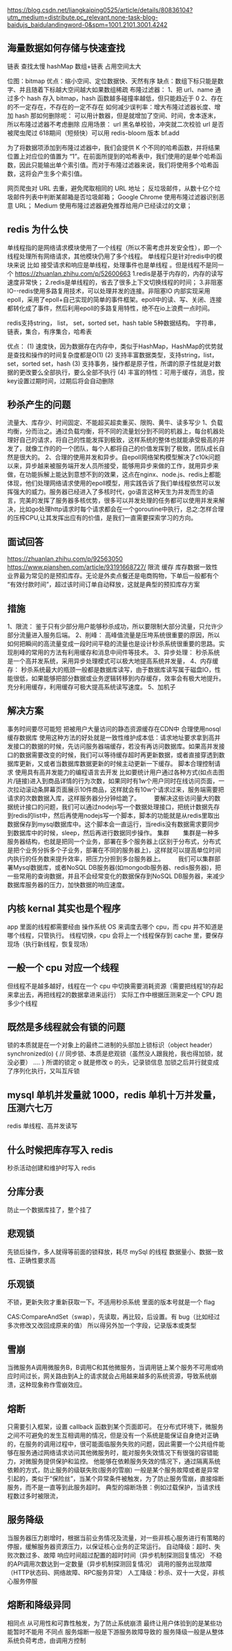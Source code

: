 https://blog.csdn.net/liangkaiping0525/article/details/80836104?utm_medium=distribute.pc_relevant.none-task-blog-baidujs_baidulandingword-0&spm=1001.2101.3001.4242

## 海量数据如何存储与快速查找
链表 查找太慢
hashMap 数组+链表  占用空间太大

位图：bitmap
优点：缩小空间、定位数据快、天然有序
缺点：数组下标只能是数字、并且随着下标越大空间越大如果数组稀疏
布隆过滤器：
1、把 url、name 通过多个 hash 存入 bitmap，hash 函数越多碰撞率越低，但只能趋近于 0
2、存在的不一定存在，不存在的一定不存在
如何减少误判率：增大布隆过滤器长度、增加 hash
那如何删除呢：
可以用计数器，但是就增加了空间、时间，舍本逐末，所以布隆过滤器不考虑删除
应用场景：
url 黑名单校验，冲突就二次校验
url 是否被爬虫爬过
618期间（短频快）可以用 redis-bloom 版本 bf.add

为了将数据项添加到布隆过滤器中，我们会提供 K 个不同的哈希函数，并将结果位置上对应位的值置为 “1”。在前面所提到的哈希表中，我们使用的是单个哈希函数，因此只能输出单个索引值。而对于布隆过滤器来说，我们将使用多个哈希函数，这将会产生多个索引值。

网页爬虫对 URL 去重，避免爬取相同的 URL 地址；
反垃圾邮件，从数十亿个垃圾邮件列表中判断某邮箱是否垃圾邮箱；
Google Chrome 使用布隆过滤器识别恶意 URL；
Medium 使用布隆过滤器避免推荐给用户已经读过的文章；

## redis 为什么快
单线程指的是网络请求模块使用了一个线程（所以不需考虑并发安全性），即一个线程处理所有网络请求，其他模块仍用了多个线程。
单线程只是针对redis中的模块来说 比如 接受请求和响应是单线程，处理事件也是单线程 。但是线程不是同一个
https://zhuanlan.zhihu.com/p/52600663
1.redis是基于内存的，内存的读写速度非常快；
2.redis是单线程的，省去了很多上下文切换线程的时间；
3.非阻塞IO--redis使用多路复用技术，可以处理并发的连接。非阻塞IO 内部实现采用epoll，采用了epoll+自己实现的简单的事件框架。epoll中的读、写、关闭、连接都转化成了事件，然后利用epoll的多路复用特性，绝不在io上浪费一点时间。

redis支持string， list， set，sorted set，hash table 5种数据结构。
字符串，链表，集合，有序集合，哈希表

优点：
(1) 速度快，因为数据存在内存中，类似于HashMap，HashMap的优势就是查找和操作的时间复杂度都是O(1)
(2) 支持丰富数据类型，支持string，list，set，sorted set，hash
(3) 支持事务，操作都是原子性，所谓的原子性就是对数据的更改要么全部执行，要么全部不执行
(4) 丰富的特性：可用于缓存，消息，按key设置过期时间，过期后将会自动删除

## 秒杀产生的问题
流量大、库存少、时间固定、不能超买超卖重买、限购、黄牛、读多写少
1、负载均衡，分而治之。通过负载均衡，将不同的流量划分到不同的机器上，每台机器处理好自己的请求，将自己的性能发挥到极致，这样系统的整体也就能承受极高的并发了，就像工作的的一个团队，每个人都将自己的价值发挥到了极致，团队成长自然是很大的。
2、合理的使用并发和异步。自epoll网络架构模型解决了c10k问题以来，异步越来被服务端开发人员所接受，能够用异步来做的工作，就用异步来做，在功能拆解上能达到意想不到的效果，这点在nginx、node.js、redis上都能体现，他们处理网络请求使用的epoll模型，用实践告诉了我们单线程依然可以发挥强大的威力。服务器已经进入了多核时代，go语言这种天生为并发而生的语言，完美的发挥了服务器多核优势，很多可以并发处理的任务都可以使用并发来解决，比如go处理http请求时每个请求都会在一个goroutine中执行，总之:怎样合理的压榨CPU,让其发挥出应有的价值，是我们一直需要探索学习的方向。

## 面试回答
https://zhuanlan.zhihu.com/p/92563050
https://www.pianshen.com/article/93191668727/
限流
缓存
库存数据一致性
    业界最为常见的是预扣库存。无论是外卖点餐还是电商购物，下单后一般都有个 “有效付款时间”，超过该时间订单自动释放，这就是典型的预扣库存方案

## 措施
1、限流：
    鉴于只有少部分用户能够秒杀成功，所以要限制大部分流量，只允许少部分流量进入服务后端。
2、削峰：
    高峰值流量是压垮系统很重要的原因，所以如何把瞬间的高流量变成一段时间平稳的流量也是设计秒杀系统很重要的思路。实现削峰的常用的方法有利用缓存和消息中间件等技术。
3、异步处理：
    秒杀系统是一个高并发系统，采用异步处理模式可以极大地提高系统并发量，
4、内存缓存：
    秒杀系统最大的瓶颈一般都是数据库读写，由于数据库读写属于磁盘IO，性能很低，如果能够把部分数据或业务逻辑转移到内存缓存，效率会有极大地提升。充分利用缓存，利用缓存可极大提高系统读写速度。
5、加机子

## 解决方案
事务时间要尽可能短
把被用户大量访问的静态资源缓存在CDN中
合理使用nosql缓存数据库
      使用这种方法的好处就是一致性维护成本低：请求地址要求拿到高并发接口的数据的时候，先访问服务器端缓存，若没有再访问数据库。如果高并发接口的数据需要改变的时候，我们可以等待缓存超时再更新数据，或者直接穿透到数据库更新，又或者当数据库数据更新的时候主动更新一下缓存。
脚本合理控制请求
使用具有高并发能力的编程语言去开发
      比如要统计用户通过各种方式(如点击图片/链接)进入到商品详情的行为次数，如果同时有1w个用户同时在线访问页面，一次拉动滚动条屏幕页面展示10件商品，这样就会有10w个请求过来，服务端需要把请求的次数数据入库，这样服务器分分钟给跪了。
        要解决这些访问量大的数据统计接口的问题，我们可以通过nodejs写一个数据处理接口，把统计数据先存到redis的list中，然后再使用nodejs写一个脚本，脚本的功能就是从redis里取出数据保存到mysql数据库中。这个脚本会一直运行，当redis没有数据需求要同步到数据库中的时候，sleep，然后再进行数据同步操作。
集群
  集群是一种多服务器结构，也就是把同一个业务，部署在多个服务器上(区别于分布式，分布式是把个业务分拆多个子业务，部署在不同的服务器上)，这样就可以提高单位时间内执行的任务数来提升效率，把压力分担到多台服务器上。
  我们可以集群部署Mysql数据库，或者NoSQL DB服务器(如mongodb服务器、redis服务器)，把一些常用的查询数据，并且不会经常变化的数据保存到NoSQL DB服务器，来减少数据库服务器的压力，加快数据的响应速度。





## 内核 kernal 其实也是个程序
app 里面的线程都需要经由 操作系统 OS 来调度去哪个 cpu，而 cpu 并不知道是哪个线程，只管执行。
线程切换，cpu 会将上一个线程保存到 cache 里，要保存现场（执行新线程，恢复现场）

## 一般一个 cpu 对应一个线程
但线程不是越多越好，线程在一个 cpu 中切换需要消耗资源（需要把线程1的存起来拿出去，再把线程2的数据拿进来运行）
实际工作中根据压测来定一个 CPU 跑多少个线程

## 既然是多线程就会有锁的问题
锁的本质就是在一个对象上的最终二进制的头部加上锁标识（object header）
synchronized(o) { // 同步锁、本质是悲观锁（虽然没人跟我抢，我也得加锁，就没必要）
  ....
}
所谓的锁定 o 就是修改 o 的头，记录锁信息
加锁之后并行就变成了序列化执行，又叫互斥锁

## mysql 单机并发量就 1000，redis 单机十万并发量，压测六七万
redis 单线程、高并发读写

## 什么时候把库存写入 redis
秒杀活动创建和维护时写入 redis

## 分库分表
防止一个数据库挂了，整个挂了

## 悲观锁
先锁后操作，多人就得等前面的锁释放，耗尽 mySql 的线程
数据量小、数据一致性、正确性要求高

## 乐观锁
不锁，更新失败才重新获取一下。不适用秒杀系统
里面的版本号就是一个 flag

CAS:CompareAndSet（swap），先读取，再比较，后设置。有 bug（比如经过多次修改又改回成原来的值） 所以得另外加一个字段，记录版本或类型


## 雪崩
当微服务A调用微服务B，B调用C和其他微服务，当调用链上某个服务不可用或响应时间过长，网关路由到A上的请求就会占用越来越多的系统资源，导致系统崩溃，这种现象称作雪崩效应。

## 熔断
只需要引入框架，设置 callback 函数到某个页面即可。
在分布式环境下，微服务之间不可避免的发生互相调用的情况，但是没有一个系统是能保证自身绝对正确的，在服务的调用过程中，很可能面临服务失败的问题，因此需要一个公共组件能够在服务通过网络请求访问其他微服务时，能对服务失效情况下有很强的容错能力，对微服务提供保护和监控。
他能够在依赖服务失效的情况下，通过隔离系统依赖的方式，防止服务的级联失败(服务的雪崩)
一般是某个服务故障或者是异常引起的，类似于“保险丝”，当某个异常条件被触发，为了防止服务雪崩，直接熔断服务，而不是一直等到此服务超时。
典型的熔断场景：例如过载保护，当请求线程数过多时被限流，


## 服务降级
当服务器压力剧增时，根据当前业务情况及流量，对一些非核心服务进行有策略的停服，缓解服务器资源压力，以保证核心业务的正常运行。
自动降级：超时、失败次数过多、故障
响应时间超过配置的超时时间（异步机制探测回复情况）
不稳的API调用次数达到一定数量（异步机制探测回复情况）
调用的服务出现故障（HTTP状态码、网络故障、RPC服务异常）
人工降级：秒杀、双十一大促，非核心服务停服


## 熔断和降级异同
相同点
从可用性和可靠性触发，为了防止系统崩溃
最终让用户体验到的是某些功能暂时不能用
不同点
服务熔断一般是下游服务故障导致的
服务降级一般是从整体系统负荷考虑，由调用方控制
